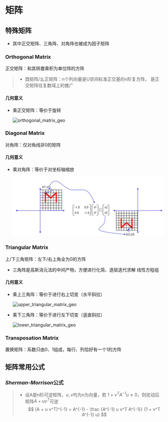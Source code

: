 #	矩阵

##	特殊矩阵

-	其中正交矩阵、三角阵、对角阵也被成为因子矩阵

###	Orthogonal Matrix

正交矩阵：和其转置乘积为单位阵的方阵

> - 酉矩阵/幺正矩阵：n个列向量是U空间标准正交基的n阶复方阵，
	是正交矩阵往复数域上的推广

####	几何意义

-	乘正交矩阵：等价于旋转

	![orthogonal_matrix_geo](img/orthogonal_matrix_geo.png)

###	Diagonal Matrix

对角阵：仅对角线非0的矩阵

####	几何意义

-	乘对角阵：等价于对坐标轴缩放

	![diagonal_matrix_geo](imgs/diagonal_matrix_geo.png)

###	Triangular Matrix

上/下三角矩阵：左下/右上角全为0的方阵

-	三角阵是高斯消元法的中间产物，方便进行化简、逐层迭代求解
	线性方程组

####	几何意义

-	乘上三角阵：等价于进行右上切变（水平斜拉）

	![upper_triangular_matrix_geo](img/upper_triangular_matrix_geo.png)

-	乘下三角阵：等价于进行左下切变（竖直斜拉）

	![lower_triangular_matrix_geo](img/lower_triangular_matrix_geo.png)

###	Transposation Matrix

置换矩阵：系数只由0、1组成，每行、列恰好有一个1的方阵

##	矩阵常用公式

###	*Sherman-Morrison*公式

> - 设A是n阶可逆矩阵，$u, v$均为n为向量，若
	$1 + v^T A^{-1} u \neq 0$，则扰动后矩阵$A + u v^T$可逆
	$$
	(A + u v^T)^{-1} = A^{-1} - \frac {A^{-1} u v^T A^{-1}}
		{1 + v^T A^{-1} u}
	$$



